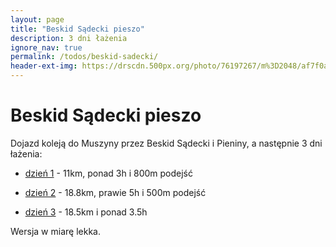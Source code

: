 ```yaml
---
layout: page
title: "Beskid Sądecki pieszo"
description: 3 dni łażenia
ignore_nav: true
permalink: /todos/beskid-sadecki/
header-ext-img: https://drscdn.500px.org/photo/76197267/m%3D2048/af7f0a557aa3f95ca5d3e595bd929832
---
```


Beskid Sądecki pieszo
=======================

Dojazd koleją do Muszyny przez Beskid Sądecki i Pieniny, a następnie 3 dni łażenia:

* [dzień 1](http://mapa-turystyczna.pl/route/zkzn) - 11km, ponad 3h i 800m podejść

* [dzień 2](http://mapa-turystyczna.pl/route/eu8t) - 18.8km, prawie 5h i 500m podejść

* [dzień 3](http://mapa-turystyczna.pl/route/s0cx) - 18.5km i ponad 3.5h

Wersja w miarę lekka.